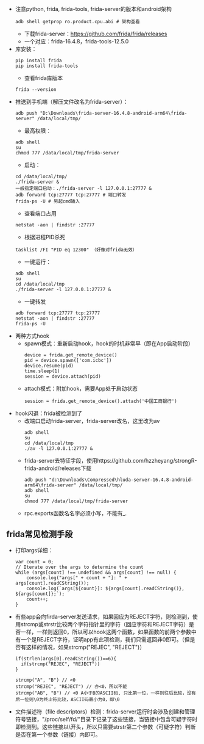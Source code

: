 - 注意python, frida, frida-tools, frida-server的版本和android架构
  ```
  adb shell getprop ro.product.cpu.abi # 架构查看
  ```
  - 下载frida-server：https://github.com/frida/frida/releases
  - 一个对应：frida-16.4.8，frida-tools-12.5.0
- 库安装：
  ```
  pip install frida
  pip install frida-tools
  ```
  - 查看frida库版本
  ```
  frida --version
  ```
- 推送到手机端（解压文件改名为frida-server）：
  ```
  adb push "D:\Downloads\frida-server-16.4.8-android-arm64\frida-server" /data/local/tmp/
  ```
  - 最高权限：
  ```
  adb shell
  su
  chmod 777 /data/local/tmp/frida-server
  ```
  - 启动：
  ```
  cd /data/local/tmp/
  ./frida-server &
  一般指定端口启动：./frida-server -l 127.0.0.1:27777 &
  adb forward tcp:27777 tcp:27777 # 端口转发
  frida-ps -U # 另起cmd输入
  ```
  - 查看端口占用
  ```
  netstat -aon | findstr :27777
  ```
  - 根据进程PID杀死
  ```
  tasklist /FI "PID eq 12300" （好像对frida无效）
  ```
  - 一键运行：
  ```
  adb shell
  su
  cd /data/local/tmp
  ./frida-server -l 127.0.0.1:27777 &
  ```
  - 一键转发
  ```
  adb forward tcp:27777 tcp:27777
  netstat -aon | findstr :27777
  frida-ps -U
  ```
- 两种方式hook
  - spawn模式：重新启动hook，hook的时机非常早（即在App启动阶段）
    ```
    device = frida.get_remote_device()
    pid = device.spawn(['com.icbc'])
    device.resume(pid)
    time.sleep(1)
    session = device.attach(pid)
    ```
  - attach模式：附加hook，需要App处于启动状态
    ```
    session = frida.get_remote_device().attach('中国工商银行')
    ```
- hook闪退：frida被检测到了
  - 改端口启动frida-server，frida-server改名，这里改为av
    ```
    adb shell
    su
    cd /data/local/tmp
    ./av -l 127.0.0.1:27777 &
    ```
  - frida-server去特征字段，使用https://github.com/hzzheyang/strongR-frida-android/releases下载
    ```
    adb push "d:\Downloads\Compressed\hluda-server-16.4.8-android-arm64\frida-server" /data/local/tmp/
    adb shell
    su
    chmod 777 /data/local/tmp/frida-server
    ```
  - rpc.exports函数名名字必须小写，不能有_.
## frida常见检测手段
- 打印args详细：
  ```
  var count = 0;
  // Iterate over the args to determine the count
  while (args[count] !== undefined && args[count] !== null) {
      console.log("args[" + count + "]: " + args[count].readCString());
      console.log(`args[${count}]: ${args[count].readCString()}, ${args[count]};`);
      count++;
  }
  ```
- 有些app会向firda-server发送请求，如果回应为REJECT字符，则检测到，使用strcmp或strstr比较两个字符指针里的字符（回应字符和REJECT字符）是否一样，一样则返回0，所以可以hook这两个函数，如果函数的前两个参数中有一个是REJECT字符，证明app有此项检测，我们只需返回非0即可。（但是否有这样的情况，如果strcmp("REJEC", "REJECT")）
  ```
  if(strlen(args[0].readCString())==6){
    if(strcmp("REJEC", "REJECT"))
  }
  ```
  ```
  strcmp("A", "B") // <0
  strcmp("REJEC", "REJECT") // 亦<0，所以不能
  strcmp("AB", "B") // <0 A小于B的ASCII码, 只比第一位，一样则往后比较，没有后一位则\0为终止符比较，ASCII码最小为0，即\0
- 文件描述符（file descriptors）检测：frida-server运行时会涉及创建和管理符号链接，"/proc/self/fd/"目录下记录了这些链接，当链接中包含可疑字符时即检测到。这些链接以\开头，所以只需要strstr第二个参数（可疑字符）判断是否在第一个参数（链接）内即可。
  
